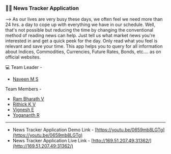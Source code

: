 ### :man_technologist: **News Tracker Application**

--> As our lives are very busy these days, we often feel we need more than 24 hrs. a day to cope up with everything we have in our schedule. Well, that's not possible but reducing the time by changing the conventional method of reading news can help. Just tell us what market news you're interested in and get a quick peek for the day. Only read what you feel is relevant and save your time. This app helps you to query for all information about Indices, Commodities, Currencies, Future Rates, Bonds, etc.… as on official websites.

:computer: Team Leader -
- [Naveen M S](https://github.com/IBM-EPBL/IBM-Project-2022-1658423785/tree/master/Assignment/Naveen%20MS)

Team Members -
- [Ram Bharath V](https://github.com/IBM-EPBL/IBM-Project-2022-1658423785/tree/master/Assignment/Ram_Bharath_V) <br>
- [Rithick K V](https://github.com/IBM-EPBL/IBM-Project-2022-1658423785/tree/master/Assignment/Rithick%20K%20V) <br>
- [Vignesh E](https://github.com/IBM-EPBL/IBM-Project-2022-1658423785/tree/master/Assignment/Vignesh%20E) <br>
- [Yogananth R](https://github.com/IBM-EPBL/IBM-Project-2022-1658423785/tree/master/Assignment/Yogananth%20R)

---

- News Tracker Application Demo Link - [https://youtu.be/0659mb8LGTg](https://youtu.be/0659mb8LGTg)
- News Tracker Application Live Link - [http://169.51.207.49:31362/](http://169.51.207.49:31362/)
